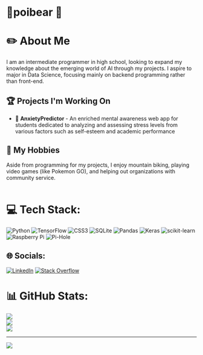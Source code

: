 # 🌵poibear 🌵
# ✏️ About Me
I am an intermediate programmer in high school, looking to expand my knowledge about the emerging world of AI through my projects. I aspire to major in Data Science, focusing mainly on backend programming rather than front-end.

## 🏆 Projects I'm Working On
- 🧠 **AnxietyPredictor** - An enriched mental awareness web app for students dedicated to analyzing and assessing stress levels from various factors such as self-esteem and academic performance

## 🚵 My Hobbies
Aside from programming for my projects, I enjoy mountain biking, playing video games (like Pokemon GO), and helping out organizations with community service.<br><br>

# 💻 Tech Stack:
![Python](https://img.shields.io/badge/python-3670A0?style=for-the-badge&logo=python&logoColor=ffdd54) ![TensorFlow](https://img.shields.io/badge/TensorFlow-%23FF6F00.svg?style=for-the-badge&logo=TensorFlow&logoColor=white) ![CSS3](https://img.shields.io/badge/css3-%231572B6.svg?style=for-the-badge&logo=css3&logoColor=white) ![SQLite](https://img.shields.io/badge/sqlite-%2307405e.svg?style=for-the-badge&logo=sqlite&logoColor=white) ![Pandas](https://img.shields.io/badge/pandas-%23150458.svg?style=for-the-badge&logo=pandas&logoColor=white) ![Keras](https://img.shields.io/badge/Keras-%23D00000.svg?style=for-the-badge&logo=Keras&logoColor=white) ![scikit-learn](https://img.shields.io/badge/scikit--learn-%23F7931E.svg?style=for-the-badge&logo=scikit-learn&logoColor=white) ![Raspberry Pi](https://img.shields.io/badge/-RaspberryPi-C51A4A?style=for-the-badge&logo=Raspberry-Pi) ![Pi-Hole](https://img.shields.io/badge/pihole-%2396060C.svg?style=for-the-badge&logo=pi-hole&logoColor=white)

## 🌐 Socials:
[![LinkedIn](https://img.shields.io/badge/LinkedIn-%230077B5.svg?logo=linkedin&logoColor=white)](https://linkedin.com/in/joshleenguyen) [![Stack Overflow](https://img.shields.io/badge/-Stackoverflow-FE7A16?logo=stack-overflow&logoColor=white)](https://stackoverflow.com/users/8341844) 

# 📊 GitHub Stats:
![](https://github-readme-stats.vercel.app/api?username=poibear&theme=tokyonight&hide_border=true&include_all_commits=false&count_private=false)<br/>
![](https://github-readme-streak-stats.herokuapp.com/?user=poibear&theme=tokyonight&hide_border=true)<br/>
![](https://github-readme-stats.vercel.app/api/top-langs/?username=poibear&theme=tokyonight&hide_border=true&include_all_commits=false&count_private=false&layout=compact)

---
[![](https://visitcount.itsvg.in/api?id=poibear&icon=0&color=6)](https://visitcount.itsvg.in)
